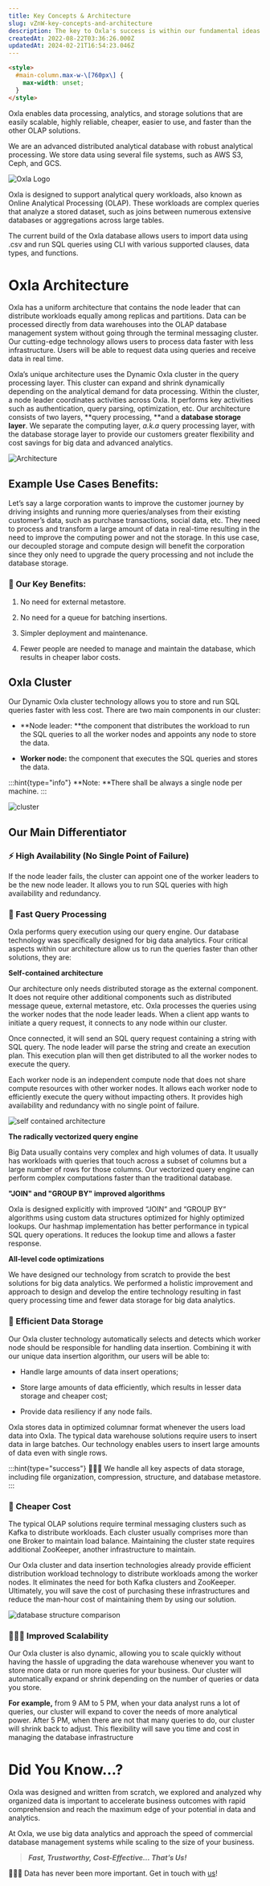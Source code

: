 ```yaml
---
title: Key Concepts & Architecture
slug: vZnW-key-concepts-and-architecture
description: The key to Oxla's success is within our fundamental ideas and structures. Learn more about what makes Oxla tiers above any other OLAP solutions.
createdAt: 2022-08-22T03:36:26.000Z
updatedAt: 2024-02-21T16:54:23.046Z
---
```


```html
<style>
  #main-column.max-w-\[760px\] {
    max-width: unset;
  }
</style>
```

Oxla enables data processing, analytics, and storage solutions that are easily scalable, highly reliable, cheaper, easier to use, and faster than the other OLAP solutions.&#x20;

We are an advanced distributed analytical database with robust analytical processing. We store data using several file systems, such as AWS S3, Ceph, and GCS.&#x20;

![Oxla Logo](../../assets/Key%20Concepts%20&%20Architecture_oxlalogo.png)

Oxla is designed to support analytical query workloads, also known as Online Analytical Processing (OLAP). These workloads are complex queries that analyze a stored dataset, such as joins between numerous extensive databases or aggregations across large tables.

The current build of the Oxla database allows users to import data using .csv and run SQL queries using CLI with various supported clauses, data types, and functions.

# Oxla Architecture

Oxla has a uniform architecture that contains the node leader that can distribute workloads equally among replicas and partitions. Data can be processed directly from data warehouses into the OLAP database management system without going through the terminal messaging cluster. Our cutting-edge technology allows users to process data faster with less infrastructure. Users will be able to request data using queries and receive data in real time.&#x20;

Oxla’s unique architecture uses the Dynamic Oxla cluster in the query processing layer. This cluster can expand and shrink dynamically depending on the analytical demand for data processing. Within the cluster, a node leader coordinates activities across Oxla. It performs key activities such as authentication, query parsing, optimization, etc. Our architecture consists of two layers, **query processing, **and a **database storage layer**. We separate the computing layer, _a.k.a_ query processing layer, with the database storage layer to provide our customers greater flexibility and cost savings for big data and advanced analytics.

![Architecture](../../assets/Key%20Concepts%20&%20Architecture_architecture.png)

## Example Use Cases Benefits:

Let’s say a large corporation wants to improve the customer journey by driving insights and running more queries/analyses from their existing customer’s data, such as purchase transactions, social data, etc. They need to process and transform a large amount of data in real-time resulting in the need to improve the computing power and not the storage. In this use case, our decoupled storage and compute design will benefit the corporation since they only need to upgrade the query processing and not include the database storage. &#x20;

### 🔑 Our Key Benefits:

1.  No need for external metastore.

2.  No need for a queue for batching insertions.

3.  Simpler deployment and maintenance.

4.  Fewer people are needed to manage and maintain the database, which results in cheaper labor costs.

## Oxla Cluster

Our Dynamic Oxla cluster technology allows you to store and run SQL queries faster with less cost. There are two main components in our cluster:

- **Node leader: **the component that distributes the workload to run the SQL queries to all the worker nodes and appoints any node to store the data.

- **Worker node:** the component that executes the SQL queries and stores the data.

:::hint{type="info"}
**Note: **There shall be always a single node per machine.
:::

![cluster](../../assets/Key%20Concepts%20&%20Architecture_cluster.png)

## Our Main Differentiator

### ⚡️ High Availability (No Single Point of Failure)

If the node leader fails, the cluster can appoint one of the worker leaders to be the new node leader. It allows you to run SQL queries with high availability and redundancy.

### 💨 Fast Query Processing

Oxla performs query execution using our query engine. Our database technology was specifically designed for big data analytics. Four critical aspects within our architecture allow us to run the queries faster than other solutions, they are:

**Self-contained architecture**

Our architecture only needs distributed storage as the external component. It does not require other additional components such as distributed message queue, external metastore, etc. Oxla processes the queries using the worker nodes that the node leader leads. When a client app wants to initiate a query request, it connects to any node within our cluster.

Once connected, it will send an SQL query request containing a string with SQL query. The node leader will parse the string and create an execution plan. This execution plan will then get distributed to all the worker nodes to execute the query.&#x20;

Each worker node is an independent compute node that does not share compute resources with other worker nodes. It allows each worker node to efficiently execute the query without impacting others. It provides high availability and redundancy with no single point of failure.&#x20;

![self contained architecture](../../assets/Key%20Concepts%20&%20Architecture_self-contained-architecture.png)

**The radically vectorized query engine**

Big Data usually contains very complex and high volumes of data. It usually has workloads with queries that touch across a subset of columns but a large number of rows for those columns. Our vectorized query engine can perform complex computations faster than the traditional database.

**"JOIN" and "GROUP BY" improved algorithms**

Oxla is designed explicitly with improved “JOIN“ and “GROUP BY“ algorithms using custom data structures optimized for highly optimized lookups. Our hashmap implementation has better performance in typical SQL query operations. It reduces the lookup time and allows a faster response.

**All-level code optimizations**

We have designed our technology from scratch to provide the best solutions for big data analytics. We performed a holistic improvement and approach to design and develop the entire technology resulting in fast query processing time and fewer data storage for big data analytics.

### 🔋 Efficient Data Storage

Our Oxla cluster technology automatically selects and detects which worker node should be responsible for handling data insertion. Combining it with our unique data insertion algorithm, our users will be able to:

- Handle large amounts of data insert operations;

- Store large amounts of data efficiently, which results in lesser data storage and cheaper cost;

- Provide data resiliency if any node fails.

Oxla stores data in optimized columnar format whenever the users load data into Oxla. The typical data warehouse solutions require users to insert data in large batches. Our technology enables users to insert large amounts of data even with single rows.&#x20;

:::hint{type="success"}
👨🏻‍💻 We handle all key aspects of data storage, including file organization, compression, structure, and database metastore.&#x20;
:::

### 💸 Cheaper Cost

The typical OLAP solutions require terminal messaging clusters such as Kafka to distribute workloads. Each cluster usually comprises more than one Broker to maintain load balance. Maintaining the cluster state requires additional ZooKeeper, another infrastructure to maintain.&#x20;

Our Oxla cluster and data insertion technologies already provide efficient distribution workload technology to distribute workloads among the worker nodes. It eliminates the need for both Kafka clusters and ZooKeeper. Ultimately, you will save the cost of purchasing these infrastructures and reduce the man-hour cost of maintaining them by using our solution.

![database structure comparison](../../assets/Key%20Concepts%20&%20Architecture_database-structure-comparison.png)

### 👩🏻‍💻 Improved Scalability

Our Oxla cluster is also dynamic, allowing you to scale quickly without having the hassle of upgrading the data warehouse whenever you want to store more data or run more queries for your business. Our cluster will automatically expand or shrink depending on the number of queries or data you store.&#x20;

**For example,** from 9 AM to 5 PM, when your data analyst runs a lot of queries, our cluster will expand to cover the needs of more analytical power. After 5 PM, when there are not that many queries to do, our cluster will shrink back to adjust. This flexibility will save you time and cost in managing the database infrastructure

# **Did You Know…?**

Oxla was designed and written from scratch, we explored and analyzed why organized data is important to accelerate business outcomes with rapid comprehension and reach the maximum edge of your potential in data and analytics.&#x20;

At Oxla, we use big data analytics and approach the speed of commercial database management systems while scaling to the size of your business.

> **_Fast, Trustworthy, Cost-Effective… That’s Us!_**

🙋🏻‍♂️ Data has never been more important. Get in touch with [us](https://www.oxla.com/)!
